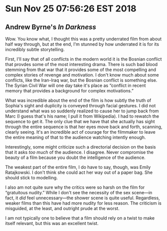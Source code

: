 # Sun Nov 25 07:56:26 EST 2018
## Andrew Byrne's _In Darkness_

Wow. You know what, I thought this was a pretty underrated film from about half
way through, but at the end, I'm stunned by how underrated it is for its
incredibly subtle storytelling.

First, I'll say that of all conflicts in the modern world it is the Bosnian
conflict that provdes some of the most interesting drama. There is such bad
blood stemming from that war that it provides some of the most compelling and
complex stories of revenge and motivation. I don't know much about some
conflicts, like the Iran-Iraq war, but the Bosnian conflict is something else.
The Syrian Civil War will one day take it's place as “conflict in recent memory
that provides a background for complex motivations.”

What was incredible about the end of the film is how subtly the truth of
Sophia's sight and duplicity is conveyed through facial gestures. I did not
understand what was so suddenly realized to cause her to jump back from Marc (I
guess that's his name; I pull it from Wikipedia). I had to rewatch the sequence
to get it. The only clue that we have that she actually has sight through the
entire sequence is that her eyes move back and forth, scanning, clearly seeing.
It's an incredible act of courage for the filmmaker to leave the entire meaning
of that to the audience watching intently enough.

Interestingly, some might criticize such a directorial decision on the basis
that it asks _too much_ of the audience. I disagree. Never compromise the beauty
of a film because you doubt the intelligence of the audience.

The weakest part of the entire film, I do have to say, though, was Emily
Ratajkowski. I don't think she could act her way out of a paper bag. She should
stick to modelling.

I also am not quite sure why the critics were so harsh on the film for
“gratuitous nudity.” While I don't see the necessity of the sex scene—in fact,
it _did_ feel unnecessary—the shower scene is quite useful. Regardless, weaker
films than this have had more nudity for less reason. The criticism is
misguided, at the least, and outright prude at the worst.

I am not typically one to believe that a film should rely on a twist to make
itself relevant, but this was an excellent twist.

